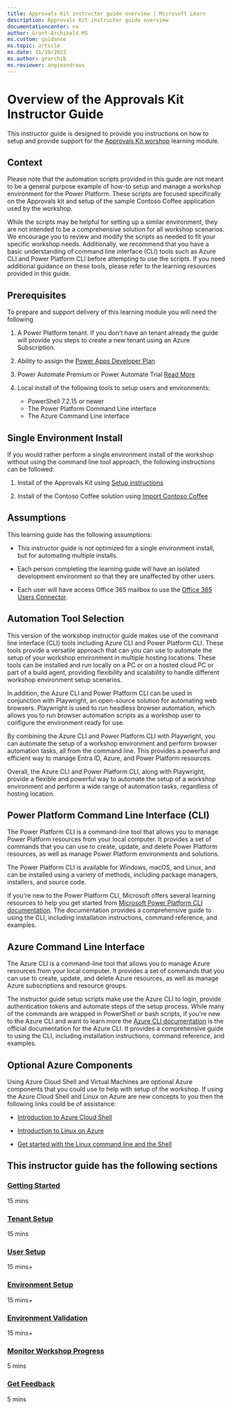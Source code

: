 ```yaml
---
title: Approvals Kit instructor guide overview | Microsoft Learn
description: Approvals Kit instructor guide overview
documentationcenter: na
author: Grant-Archibald-MS
ms.custom: guidance
ms.topic: article
ms.date: 11/10/2023
ms.author: grarchib
ms.reviewer: angieandrews
---
```


# Overview of the Approvals Kit Instructor Guide

This instructor guide is designed to provide you instructions on how to setup and provide support for the [Approvals Kit worshop](../learning-module/overview.md) learning module.

## Context

Please note that the automation scripts provided in this guide are not meant to be a general purpose example of how-to setup and manage a workshop environment for the Power Platform. These scripts are focused specifically on the Approvals kit and setup of the sample Contoso Coffee application used by the workshop.

While the scripts may be helpful for setting up a similar environment, they are not intended to be a comprehensive solution for all workshop scenarios. We encourage you to review and modify the scripts as needed to fit your specific workshop needs. Additionally, we recommend that you have a basic understanding of command line interface (CLI) tools such as Azure CLI and Power Platform CLI before attempting to use the scripts. If you need additional guidance on these tools, please refer to the learning resources provided in this guide.

## Prerequisites

To prepare and support delivery of this learning module you will need the following

1. A Power Platform tenant. If you don't have an tenant already the guide will provide you steps to create a new tenant using an Azure Subscription.

1. Ability to assign the [Power Apps Developer Plan](https://powerapps.microsoft.com/developerplan/)

1. Power Automate Premium or Power Automate Trial [Read More](/pricing/)

1. Local install of the following tools to setup users and environments:

   - PowerShell 7.2.15 or newer
   - The Power Platform Command Line interface
   - The Azure Command Line interface

## Single Environment Install

If you would rather perform a single environment install of the workshop without using the command line tool approach, the following instructions can be followed:

1. Install of the Approvals Kit using [Setup instructions](../../setup.md)

1. Install of the Contoso Coffee solution using [Import Contoso Coffee](../workshop/import-contoso-coffee.md)

## Assumptions

This learning guide has the following assumptions:

- This instructor guide is not optimized for a single environment install, but for automating multiple installs.

- Each person completing the learning guide will have an isolated development environment so that they are unaffected by other users.

- Each user will have access Office 365 mailbox to use the [Office 365 Users Connector](https://learn.microsoft.com/connectors/office365users/).

## Automation Tool Selection

This version of the workshop instructor guide makes use of the command line interface (CLI) tools including Azure CLI and Power Platform CLI. These tools provide a versatile approach that can you can use to automate the setup of your workshop environment in multiple hosting locations. These tools can be installed and run locally on a PC or on a hosted cloud PC or part of a build agent, providing flexibility and scalability to handle different workshop environment setup scenarios.

In addition, the Azure CLI and Power Platform CLI can be used in conjunction with Playwright, an open-source solution for automating web browsers. Playwright is used to run headless browser automation, which allows you to run browser automation scripts as a workshop user to configure the environment ready for use.

By combining the Azure CLI and Power Platform CLI with Playwright, you can automate the setup of a workshop environment and perform browser automation tasks, all from the command line. This provides a powerful and efficient way to manage Entra ID, Azure, and Power Platform resources.

Overall, the Azure CLI and Power Platform CLI, along with Playwright, provide a flexible and powerful way to automate the setup of a workshop environment and perform a wide range of automation tasks, regardless of hosting location.

## Power Platform Command Line Interface (CLI)

The Power Platform CLI is a command-line tool that allows you to manage Power Platform resources from your local computer. It provides a set of commands that you can use to create, update, and delete Power Platform resources, as well as manage Power Platform environments and solutions.

The Power Platform CLI is available for Windows, macOS, and Linux, and can be installed using a variety of methods, including package managers, installers, and source code.

If you're new to the Power Platform CLI, Microsoft offers several learning resources to help you get started from [Microsoft Power Platform CLI documentation](https://learn.microsoft.com/power-platform/developer/cli/introduction). The documentation provides a comprehensive guide to using the CLI, including installation instructions, command reference, and examples.

## Azure Command Line Interface

The Azure CLI is a command-line tool that allows you to manage Azure resources from your local computer. It provides a set of commands that you can use to create, update, and delete Azure resources, as well as manage Azure subscriptions and resource groups.

The instructor guide setup scripts make use the Azure CLI to login, provide authentication tokens and automate steps of the setup process. While many of the commands are wrapped in PowerShell or bash scripts, if you're new to the Azure CLI and want to learn more the [Azure CLI documentation](https://docs.microsoft.com/cli/azure/) is the official documentation for the Azure CLI. It provides a comprehensive guide to using the CLI, including installation instructions, command reference, and examples.

## Optional Azure Components

Using Azure Cloud Shell and Virtual Machines are optional Azure components that you could use to help with setup of the workshop. If using the Azure Cloud Shell and Linux on Azure are new concepts to you then the following links could be of assistance:

- [Introduction to Azure Cloud Shell](https://learn.microsoft.com/training/modules/intro-to-azure-cloud-shell/)

- [Introduction to Linux on Azure](https://learn.microsoft.com/training/modules/intro-to-linux-on-azure/)

- [Get started with the Linux command line and the Shell](https://learn.microsoft.com/training/paths/shell/)

## This instructor guide has the following sections

### [Getting Started](./getting-started.md)

15 mins

### [Tenant Setup](./tenant-setup.md)

15 mins

### [User Setup](./user-setup.md)

15 mins+

### [Environment Setup](./environment-setup.md)

15 mins+

### [Environment Validation](./environment-validation.md)

15 mins+

### [Monitor Workshop Progress](./monitor-progress.md)

5 mins

### [Get Feedback](./get-feedback.md)

5 mins
